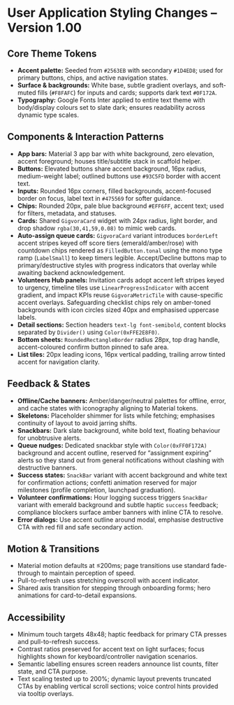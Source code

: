 # User Application Styling Changes – Version 1.00

## Core Theme Tokens
- **Accent palette:** Seeded from `#2563EB` with secondary `#1D4ED8`; used for primary buttons, chips, and active navigation states.
- **Surface & backgrounds:** White base, subtle gradient overlays, and soft-muted fills (`#F8FAFC`) for inputs and cards; supports dark text `#0F172A`.
- **Typography:** Google Fonts Inter applied to entire text theme with body/display colours set to slate dark; ensures readability across dynamic type scales.

## Components & Interaction Patterns
- **App bars:** Material 3 app bar with white background, zero elevation, accent foreground; houses title/subtitle stack in scaffold helper.
- **Buttons:** Elevated buttons share accent background, 16px radius, medium-weight label; outlined buttons use `#93C5FD` border with accent text.
- **Inputs:** Rounded 16px corners, filled backgrounds, accent-focused border on focus, label text in `#475569` for softer guidance.
- **Chips:** Rounded 20px, pale blue background `#EFF6FF`, accent text; used for filters, metadata, and statuses.
- **Cards:** Shared `GigvoraCard` widget with 24px radius, light border, and drop shadow `rgba(30,41,59,0.08)` to mimic web cards.
- **Auto-assign queue cards:** `GigvoraCard` variant introduces `borderLeft` accent stripes keyed off score tiers (emerald/amber/rose) with countdown chips rendered as `FilledButton.tonal` using the mono type ramp (`LabelSmall`) to keep timers legible. Accept/Decline buttons map to primary/destructive styles with progress indicators that overlay while awaiting backend acknowledgement.
- **Volunteers Hub panels:** Invitation cards adopt accent left stripes keyed to urgency, timeline tiles use `LinearProgressIndicator` with accent gradient, and impact KPIs reuse `GigvoraMetricTile` with cause-specific accent overlays. Safeguarding checklist chips rely on amber-toned backgrounds with icon circles sized 40px and emphasised uppercase labels.
- **Detail sections:** Section headers `text-lg font-semibold`, content blocks separated by `Divider()` using `Color(0xFFE2E8F0)`.
- **Bottom sheets:** `RoundedRectangleBorder` radius 28px, top drag handle, accent-coloured confirm button pinned to safe area.
- **List tiles:** 20px leading icons, 16px vertical padding, trailing arrow tinted accent for navigation clarity.

## Feedback & States
- **Offline/Cache banners:** Amber/danger/neutral palettes for offline, error, and cache states with iconography aligning to Material tokens.
- **Skeletons:** Placeholder shimmer for lists while fetching; emphasises continuity of layout to avoid jarring shifts.
- **Snackbars:** Dark slate background, white bold text, floating behaviour for unobtrusive alerts.
- **Queue nudges:** Dedicated snackbar style with `Color(0xFF0F172A)` background and accent outline, reserved for “assignment expiring” alerts so they stand out from general notifications without clashing with destructive banners.
- **Success states:** `SnackBar` variant with accent background and white text for confirmation actions; confetti animation reserved for major milestones (profile completion, launchpad graduation).
- **Volunteer confirmations:** Hour logging success triggers `SnackBar` variant with emerald background and subtle haptic `success` feedback; compliance blockers surface amber banners with inline CTA to resolve.
- **Error dialogs:** Use accent outline around modal, emphasise destructive CTA with red fill and safe secondary action.

## Motion & Transitions
- Material motion defaults at ≤200ms; page transitions use standard fade-through to maintain perception of speed.
- Pull-to-refresh uses stretching overscroll with accent indicator.
- Shared axis transition for stepping through onboarding forms; hero animations for card-to-detail expansions.

## Accessibility
- Minimum touch targets 48x48; haptic feedback for primary CTA presses and pull-to-refresh success.
- Contrast ratios preserved for accent text on light surfaces; focus highlights shown for keyboard/controller navigation scenarios.
- Semantic labelling ensures screen readers announce list counts, filter state, and CTA purpose.
- Text scaling tested up to 200%; dynamic layout prevents truncated CTAs by enabling vertical scroll sections; voice control hints provided via tooltip overlays.

